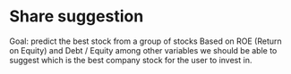 # Share suggestion

Goal: predict the best stock from a group of stocks
Based on ROE (Return on Equity) and Debt / Equity among other variables
we should be able to suggest which is the best company stock for the user to invest in. 
